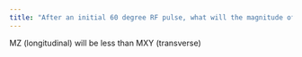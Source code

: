 ```yaml
---
title: "After an initial 60 degree RF pulse, what will the magnitude of Mz (longitudinal magnetization vector) be in comparison to that of the transverse magnetization vector (MXY)?"
---
```

MZ (longitudinal) will be less than MXY (transverse)


